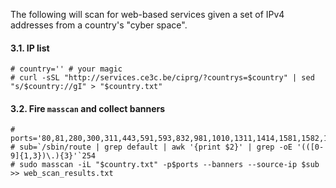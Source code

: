 The following will scan for web-based services given a set of IPv4 addresses from a country's "cyber space".

#### 3.1. IP list
```
# country='' # your magic
# curl -sSL "http://services.ce3c.be/ciprg/?countrys=$country" | sed "s/$country://gI" > "$country.txt"
```

#### 3.2. Fire `masscan` and collect banners
```
# ports='80,81,280,300,311,443,591,593,832,981,1010,1311,1414,1581,1582,1583,2082,2086,2087,2095,2096,2480,3000,3128,3333,3702,4125,4243,4444,4445,4567,4711,4712,4847,4993,5000,5010,5104,5108,5280,5281,5357,5433,5555,5556,5800,5988,5989,6200,6201,6225,6227,6240,6244,6255,6436,6437,6543,7000,7001,7002,7396,7474,8000,8001,8008,8014,8042,8069,8080,8081,8083,8088,8090,8091,8118,8123,8172,8200,8222,8243,8280,8281,8333,8337,8384,8443,8500,8530,8531,8834,8840,8880,8887,8888,8983,9000,9043,9060,9080,9090,9091,9200,9389,9443,9800,9981,9999,10000,10212,11371,12443,14439,16000,16080,16200,16225,16250,16300,16400,18091,18092,20000,20720,20790,24465,28017,55672'
# sub=`/sbin/route | grep default | awk '{print $2}' | grep -oE '(([0-9]{1,3})\.){3}'`254
# sudo masscan -iL "$country.txt" -p$ports --banners --source-ip $sub >> web_scan_results.txt
```
